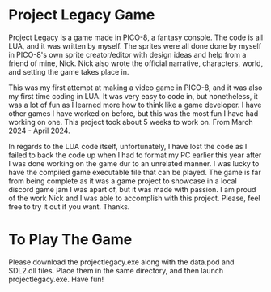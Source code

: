 # Project Legacy Game

Project Legacy is a game made in PICO-8, a fantasy console. The code is all LUA, and it was written by myself. The sprites were all done done by myself in PICO-8's own sprite creator/editor with design ideas and help from a friend of mine, Nick. Nick also wrote the official narrative, characters, world, and setting the game takes place in. 

This was my first attempt at making a video game in PICO-8, and it was also my first time coding in LUA. It was very easy to code in, but nonetheless, it was a lot of fun as I learned more how to think like a game developer. I have other games I have worked on before, but this was the most fun I have had working on one. This project took about 5 weeks to work on. From March 2024 - April 2024. 

In regards to the LUA code itself, unfortunately, I have lost the code as I failed to back the code up when I had to format my PC earlier this year after I was done working on the game dur to an unrelated manner. I was lucky to have the compiled game executable file that can be played. The game is far from being complete as it was a game project to showcase in a local discord game jam I was apart of, but it was made with passion. I am proud of the work Nick and I was able to accomplish with this project. Please, feel free to try it out if you want. Thanks.

# To Play The Game

Please download the projectlegacy.exe along with the data.pod and SDL2.dll files. Place them in the same directory, and then launch projectlegacy.exe. Have fun!
